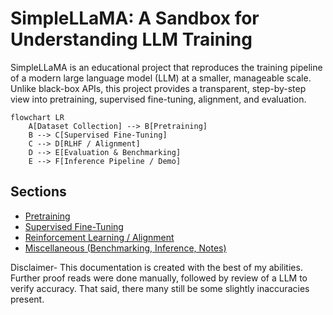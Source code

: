 # SimpleLLaMA: A Sandbox for Understanding LLM Training

SimpleLLaMA is an educational project that reproduces the training pipeline of a modern large language model (LLM) at a smaller, manageable scale. Unlike black-box APIs, this project provides a transparent, step-by-step view into pretraining, supervised fine-tuning, alignment, and evaluation.

```mermaid
flowchart LR
    A[Dataset Collection] --> B[Pretraining]
    B --> C[Supervised Fine-Tuning]
    C --> D[RLHF / Alignment]
    D --> E[Evaluation & Benchmarking]
    E --> F[Inference Pipeline / Demo]
```

## Sections
- [Pretraining](pretraining/overview.md)
- [Supervised Fine-Tuning](sft/overview.md)
- [Reinforcement Learning / Alignment](rlhf/overview.md)
- [Miscellaneous (Benchmarking, Inference, Notes)](misc/benchmarking.md)


Disclaimer- This documentation is created with the best of my abilities. Further proof reads were done manually, followed by review of a LLM to verify accuracy. That said, there many still be some slightly inaccuracies present. 


